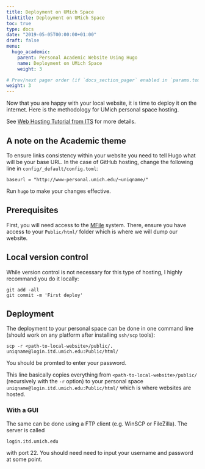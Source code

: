 ```yaml
---
title: Deployment on UMich Space 
linktitle: Deployment on UMich Space 
toc: true
type: docs
date: "2019-05-05T00:00:00+01:00"
draft: false
menu:
  hugo_academic:
    parent: Personal Academic Website Using Hugo
    name: Deployment on UMich Space 
    weight: 3

# Prev/next pager order (if `docs_section_pager` enabled in `params.toml`)
weight: 3
---
```





Now that you are happy with your local website, it is time to deploy it on the internet. Here is the methodology for UMich personal space hosting.

See [Web Hosting Tutorial from ITS](http://www.umich.edu/~umweb/how-to/homepage.html) for more details.

## A note on the Academic theme

To ensure links consistency within your website you need to tell Hugo what will be your base URL. In the case of GitHub hosting, change the following line in `config/_default/config.toml`:
```
baseurl = "http://www-personal.umich.edu/~uniqname/"
```

Run `hugo` to make your changes effective.

## Prerequisites

First, you will need access to the [MFile](https://mfile.umich.edu/) system. There, ensure you have access to your `Public/html/` folder which is where we will dump our website.

## Local version control

While version control is not necessary for this type of hosting, I highly recommand you do it locally:
```git
git add -all
git commit -m 'First deploy'
```

## Deployment

The deployment to your personal space can be done in one command line (should work on any platform after installing `ssh/scp` tools):
```
scp -r <path-to-local-website>/public/. uniqname@login.itd.umich.edu:Public/html/
```
You should be promted to enter your password. 

This line basically copies everything from `<path-to-local-website>/public/` (recursively with the `-r` option) to your personal space `uniqname@login.itd.umich.edu:Public/html/` which is where websites are hosted.

### With a GUI

The same can be done using a FTP client (e.g. WinSCP or FileZilla). The server is called
```
login.itd.umich.edu
```
with port 22. You should need need to input your username and password at some point. 


